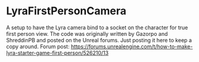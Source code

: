 # LyraFirstPersonCamera
A setup to have the Lyra camera bind to a socket on the character for true first person view. The code was originally written by Gazorpo and ShreddinPB and posted on the Unreal forums. Just posting it here to keep a copy around.
Forum post:
https://forums.unrealengine.com/t/how-to-make-lyra-starter-game-first-person/526210/13

